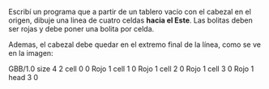 Escribí un programa que a partir de un tablero vacío con el cabezal en el origen, dibuje una linea de cuatro celdas **hacia el Este**. Las bolitas deben ser rojas y debe poner una bolita por celda.

Ademas, el cabezal debe quedar en el extremo final de la línea, como se ve en la imagen:

<gs-board> GBB/1.0 size 4 2 cell 0 0 Rojo 1 cell 1 0 Rojo 1 cell 2 0 Rojo 1 cell 3 0 Rojo 1 head 3 0 <gs-board>